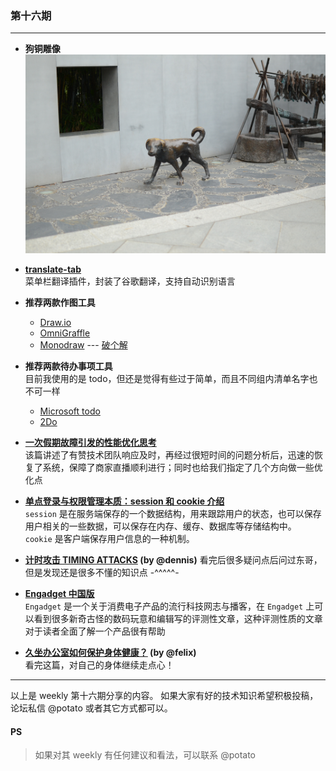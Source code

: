 ### 第十六期
--- 

- **狗铜雕像**  
![狗铜雕像](img/dog-copper-statue.jpg)

- **[translate-tab](http://translate-tab.com/)**  
菜单栏翻译插件，封装了谷歌翻译，支持自动识别语言

- **推荐两款作图工具**  
  - [Draw.io](https://app.diagrams.net/)
  - [OmniGraffle](https://www.omnigroup.com/omnigraffle/)
  - [Monodraw](https://monodraw.helftone.com/) --- [破个解](https://macwk.com/soft/monodraw)

- **推荐两款待办事项工具**  
目前我使用的是 todo，但还是觉得有些过于简单，而且不同组内清单名字也不可一样
  - [Microsoft todo](https://to-do.microsoft.com/)
  - [2Do](https://www.2doapp.com/)

- **[一次假期故障引发的性能优化思考](https://tech.youzan.com/eduperform/)**  
该篇讲述了有赞技术团队响应及时，再经过很短时间的问题分析后，迅速的恢复了系统，保障了商家直播顺利进行；同时也给我们指定了几个方向做一些优化点

- **[单点登录与权限管理本质：session 和 cookie 介绍](https://juejin.im/post/6844903567803826190)**  
`session` 是在服务端保存的一个数据结构，用来跟踪用户的状态，也可以保存用户相关的一些数据，可以保存在内存、缓存、数据库等存储结构中。  `cookie` 是客户端保存用户信息的一种机制。

- **[计时攻击 TIMING ATTACKS](https://coolshell.cn/articles/21003.html) (by @dennis)**
看完后很多疑问点后问过东哥，但是发现还是很多不懂的知识点 -^^^^^-

- **[Engadget 中国版](https://cn.engadget.com/)**  
`Engadget` 是一个关于消费电子产品的流行科技网志与播客，在 `Engadget` 上可以看到很多新奇古怪的数码玩意和编辑写的评测性文章，这种评测性质的文章对于读者全面了解一个产品很有帮助

- **[久坐办公室如何保护身体健康？](https://www.zhihu.com/question/28684752/answer/572468162) (by @felix)**  
看完这篇，对自己的身体继续走点心！

--- 

以上是 weekly 第十六期分享的内容。
如果大家有好的技术知识希望积极投稿，论坛私信 @potato 或者其它方式都可以。

#### **PS**
>如果对其 weekly 有任何建议和看法，可以联系 @potato